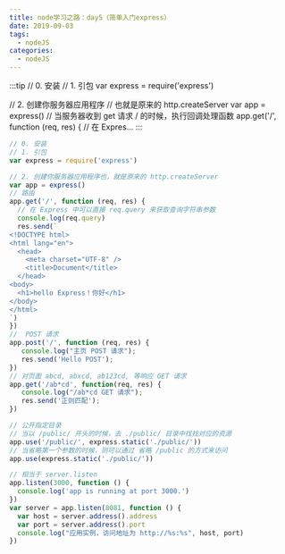```yaml
---
title: node学习之路：day5（简单入门express）
date: 2019-09-03
tags:
  - nodeJS
categories:
  - nodeJS
---
```


:::tip
// 0. 安装
// 1. 引包
var express = require('express')

// 2. 创建你服务器应用程序
//    也就是原来的 http.createServer
var app = express()
// 当服务器收到 get 请求 / 的时候，执行回调处理函数
app.get('/', function (req, res) {
  // 在 Expres...
:::

<!-- more -->

```javascript
// 0. 安装
// 1. 引包
var express = require('express')

// 2. 创建你服务器应用程序也，就是原来的 http.createServer
var app = express()
// 路由
app.get('/', function (req, res) {
  // 在 Express 中可以直接 req.query 来获取查询字符串参数
  console.log(req.query)
  res.send(`
<!DOCTYPE html>
<html lang="en">
  <head>
    <meta charset="UTF-8" />
    <title>Document</title>
  </head>
<body>
  <h1>hello Express！你好</h1>
</body>
</html>
`)
})
//  POST 请求
app.post('/', function (req, res) {
   console.log("主页 POST 请求");
   res.send('Hello POST');
})
// 对页面 abcd, abxcd, ab123cd, 等响应 GET 请求
app.get('/ab*cd', function(req, res) {   
   console.log("/ab*cd GET 请求");
   res.send('正则匹配');
})

// 公开指定目录
// 当以 /public/ 开头的时候，去 ./public/ 目录中找找对应的资源
app.use('/public/', express.static('./public/'))
// 当省略第一个参数的时候，则可以通过 省略 /public 的方式来访问
app.use(express.static('./public/'))

// 相当于 server.listen
app.listen(3000, function () {
  console.log('app is running at port 3000.')
})
var server = app.listen(8081, function () {
  var host = server.address().address
  var port = server.address().port
  console.log("应用实例，访问地址为 http://%s:%s", host, port)
})
```
